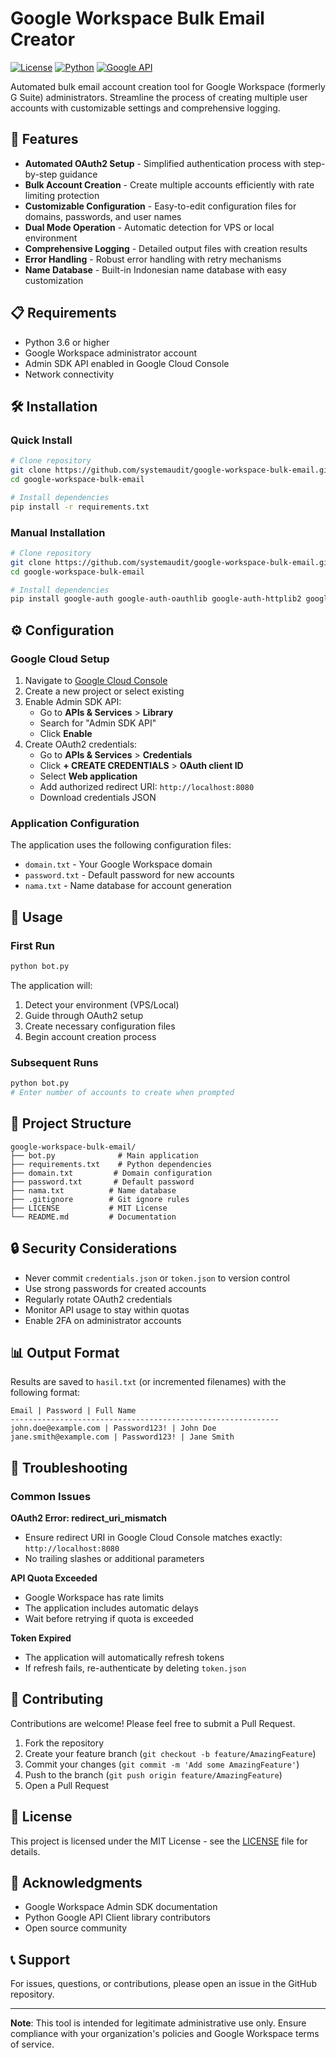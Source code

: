 # Google Workspace Bulk Email Creator

[![License](https://img.shields.io/badge/license-MIT-blue.svg)](LICENSE)
[![Python](https://img.shields.io/badge/python-3.6%2B-brightgreen.svg)](https://www.python.org/downloads/)
[![Google API](https://img.shields.io/badge/Google%20API-Admin%20SDK-orange.svg)](https://developers.google.com/admin-sdk)

Automated bulk email account creation tool for Google Workspace (formerly G Suite) administrators. Streamline the process of creating multiple user accounts with customizable settings and comprehensive logging.

## 🚀 Features

- **Automated OAuth2 Setup** - Simplified authentication process with step-by-step guidance
- **Bulk Account Creation** - Create multiple accounts efficiently with rate limiting protection
- **Customizable Configuration** - Easy-to-edit configuration files for domains, passwords, and user names
- **Dual Mode Operation** - Automatic detection for VPS or local environment
- **Comprehensive Logging** - Detailed output files with creation results
- **Error Handling** - Robust error handling with retry mechanisms
- **Name Database** - Built-in Indonesian name database with easy customization

## 📋 Requirements

- Python 3.6 or higher
- Google Workspace administrator account
- Admin SDK API enabled in Google Cloud Console
- Network connectivity

## 🛠️ Installation

### Quick Install

```bash
# Clone repository
git clone https://github.com/systemaudit/google-workspace-bulk-email.git
cd google-workspace-bulk-email

# Install dependencies
pip install -r requirements.txt
```

### Manual Installation

```bash
# Clone repository
git clone https://github.com/systemaudit/google-workspace-bulk-email.git
cd google-workspace-bulk-email

# Install dependencies
pip install google-auth google-auth-oauthlib google-auth-httplib2 google-api-python-client requests
```

## ⚙️ Configuration

### Google Cloud Setup

1. Navigate to [Google Cloud Console](https://console.cloud.google.com)
2. Create a new project or select existing
3. Enable Admin SDK API:
   - Go to **APIs & Services** > **Library**
   - Search for "Admin SDK API"
   - Click **Enable**
4. Create OAuth2 credentials:
   - Go to **APIs & Services** > **Credentials**
   - Click **+ CREATE CREDENTIALS** > **OAuth client ID**
   - Select **Web application**
   - Add authorized redirect URI: `http://localhost:8080`
   - Download credentials JSON

### Application Configuration

The application uses the following configuration files:

- `domain.txt` - Your Google Workspace domain
- `password.txt` - Default password for new accounts
- `nama.txt` - Name database for account generation

## 📖 Usage

### First Run

```bash
python bot.py
```

The application will:
1. Detect your environment (VPS/Local)
2. Guide through OAuth2 setup
3. Create necessary configuration files
4. Begin account creation process

### Subsequent Runs

```bash
python bot.py
# Enter number of accounts to create when prompted
```

## 📁 Project Structure

```
google-workspace-bulk-email/
├── bot.py              # Main application
├── requirements.txt    # Python dependencies
├── domain.txt         # Domain configuration
├── password.txt       # Default password
├── nama.txt          # Name database
├── .gitignore        # Git ignore rules
├── LICENSE           # MIT License
└── README.md         # Documentation
```

## 🔒 Security Considerations

- Never commit `credentials.json` or `token.json` to version control
- Use strong passwords for created accounts
- Regularly rotate OAuth2 credentials
- Monitor API usage to stay within quotas
- Enable 2FA on administrator accounts

## 📊 Output Format

Results are saved to `hasil.txt` (or incremented filenames) with the following format:

```
Email | Password | Full Name
------------------------------------------------------------
john.doe@example.com | Password123! | John Doe
jane.smith@example.com | Password123! | Jane Smith
```

## 🐛 Troubleshooting

### Common Issues

**OAuth2 Error: redirect_uri_mismatch**
- Ensure redirect URI in Google Cloud Console matches exactly: `http://localhost:8080`
- No trailing slashes or additional parameters

**API Quota Exceeded**
- Google Workspace has rate limits
- The application includes automatic delays
- Wait before retrying if quota is exceeded

**Token Expired**
- The application will automatically refresh tokens
- If refresh fails, re-authenticate by deleting `token.json`

## 🤝 Contributing

Contributions are welcome! Please feel free to submit a Pull Request.

1. Fork the repository
2. Create your feature branch (`git checkout -b feature/AmazingFeature`)
3. Commit your changes (`git commit -m 'Add some AmazingFeature'`)
4. Push to the branch (`git push origin feature/AmazingFeature`)
5. Open a Pull Request

## 📄 License

This project is licensed under the MIT License - see the [LICENSE](LICENSE) file for details.

## 🙏 Acknowledgments

- Google Workspace Admin SDK documentation
- Python Google API Client library contributors
- Open source community

## 📞 Support

For issues, questions, or contributions, please open an issue in the GitHub repository.

---

**Note**: This tool is intended for legitimate administrative use only. Ensure compliance with your organization's policies and Google Workspace terms of service.
